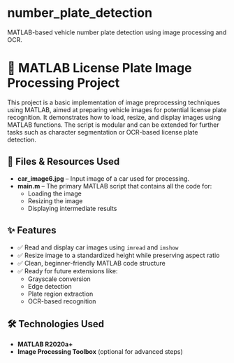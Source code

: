 # number_plate_detection
MATLAB-based vehicle number plate detection using image processing and OCR.
# 🚗 MATLAB License Plate Image Processing Project

This project is a basic implementation of image preprocessing techniques using MATLAB, aimed at preparing vehicle images for potential license plate recognition. It demonstrates how to load, resize, and display images using MATLAB functions. The script is modular and can be extended for further tasks such as character segmentation or OCR-based license plate detection.

## 📂 Files & Resources Used

- **car_image6.jpg** – Input image of a car used for processing.
- **main.m** – The primary MATLAB script that contains all the code for:
  - Loading the image
  - Resizing the image
  - Displaying intermediate results

## ✨ Features

- ✅ Read and display car images using `imread` and `imshow`
- ✅ Resize image to a standardized height while preserving aspect ratio
- ✅ Clean, beginner-friendly MATLAB code structure
- ✅ Ready for future extensions like:
  - Grayscale conversion
  - Edge detection
  - Plate region extraction
  - OCR-based recognition

## 🛠 Technologies Used

- **MATLAB R2020a+**
- **Image Processing Toolbox** (optional for advanced steps)
